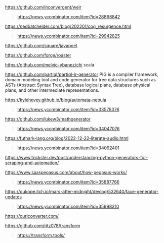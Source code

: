 https://github.com/inconvergent/weir
> https://news.ycombinator.com/item?id=28868842

https://nedbatchelder.com/blog/202201/cog_resurgence.html
> https://news.ycombinator.com/item?id=29942825

https://github.com/square/javapoet

https://github.com/forge/roaster

https://github.com/melvic-ybanez/chi scala

https://github.com/partiql/partiql-ir-generator PIG is a compiler framework, domain modeling tool and code generator for tree data structures such as ASTs (Abstract Syntax Tree), database logical plans, database physical plans, and other intermediate representations.

https://kylehovey.github.io/blog/automata-nebula
> https://news.ycombinator.com/item?id=33578376

https://github.com/lukew3/mathgenerator
> https://news.ycombinator.com/item?id=34047076

https://futhark-lang.org/blog/2022-12-22-literate-audio.html
> https://news.ycombinator.com/item?id=34092401

https://www.trickster.dev/post/understanding-python-generators-for-scraping-and-automation/

https://www.saaspegasus.com/about/how-pegasus-works/
> https://news.ycombinator.com/item?id=35887766

https://dukope.itch.io/mars-after-midnight/devlog/532640/face-generator-updates
> https://news.ycombinator.com/item?id=35998310

https://curlconverter.com/

https://github.com/ritz078/transform
> https://transform.tools/